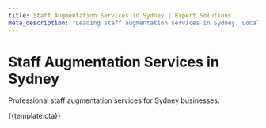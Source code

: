```yaml
---
title: Staff Augmentation Services in Sydney | Expert Solutions
meta_description: "Leading staff augmentation services in Sydney. Local expertise, proven results, competitive rates."
---
```


# Staff Augmentation Services in Sydney

Professional staff augmentation services for Sydney businesses.

{{template:cta}}
